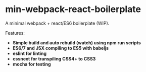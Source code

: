 # min-webpack-react-boilerplate
A minimal webpack + react/ES6 boilerplate (WIP).

Features:

- **Simple build and auto rebuild (watch) using npm run scripts**
- **ES6/7 and JSX compiling to ES5 with babeljs**
- **eslint for linting**
- **cssnext for transpiling CSS4+ to CSS3**
- **mocha for testing**
